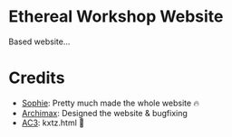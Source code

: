 # Ethereal Workshop Website
Based website...

# Credits
- [Sophie](https://github.com/sophiaasophieee): Pretty much made the whole website :fire:
- [Archimax](https://github.com/EnterTheVoid-x86): Designed the website & bugfixing
- [AC3](https://github.com/ac3gt): kxtz.html 🧌
